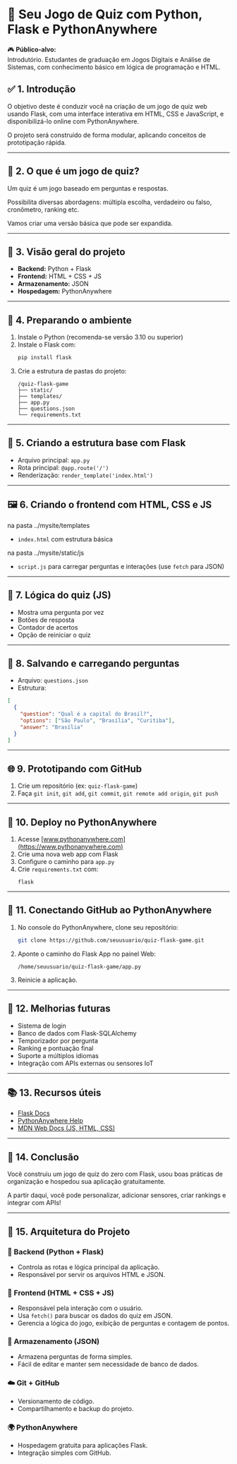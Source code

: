 # 📕 Seu Jogo de Quiz com Python, Flask e PythonAnywhere

🎮 **Público-alvo:**  
Introdutório. Estudantes de graduação em Jogos Digitais e Análise de Sistemas, com conhecimento básico em lógica de programação e HTML.

## ✅ 1. Introdução

O objetivo deste é conduzir você na criação de um jogo de quiz web usando Flask, com uma interface interativa em HTML, CSS e JavaScript, e disponibilizá-lo online com PythonAnywhere.

O projeto será construído de forma modular, aplicando conceitos de prototipação rápida.

---

## 🧠 2. O que é um jogo de quiz?

Um quiz é um jogo baseado em perguntas e respostas.

Possibilita diversas abordagens: múltipla escolha, verdadeiro ou falso, cronômetro, ranking etc.

Vamos criar uma versão básica que pode ser expandida.

---

## 🧱 3. Visão geral do projeto

- **Backend:** Python + Flask  
- **Frontend:** HTML + CSS + JS  
- **Armazenamento:** JSON  
- **Hospedagem:** PythonAnywhere  

---

## 🧰 4. Preparando o ambiente

1. Instale o Python (recomenda-se versão 3.10 ou superior)  
2. Instale o Flask com:  
   ```bash
   pip install flask
   ```
3. Crie a estrutura de pastas do projeto:
   ```
   /quiz-flask-game
   ├── static/
   ├── templates/
   ├── app.py
   ├── questions.json
   └── requirements.txt
   ```

---

## 🧪 5. Criando a estrutura base com Flask

- Arquivo principal: `app.py`
- Rota principal: `@app.route('/')`
- Renderização: `render_template('index.html')`

---

## 🖼️ 6. Criando o frontend com HTML, CSS e JS

na pasta ../mysite/templates

- `index.html` com estrutura básica

na pasta ../mysite/static/js

- `script.js` para carregar perguntas e interações (use `fetch` para JSON)

---

## 📂 7. Lógica do quiz (JS)

- Mostra uma pergunta por vez  
- Botões de resposta  
- Contador de acertos  
- Opção de reiniciar o quiz  

---

## 🧾 8. Salvando e carregando perguntas

- Arquivo: `questions.json`  
- Estrutura:
```json
[
  {
    "question": "Qual é a capital do Brasil?",
    "options": ["São Paulo", "Brasília", "Curitiba"],
    "answer": "Brasília"
  }
]
```

---

## 🌐 9. Prototipando com GitHub

1. Crie um repositório (ex: `quiz-flask-game`)  
2. Faça `git init`, `git add`, `git commit`, `git remote add origin`, `git push`

---

## 🚀 10. Deploy no PythonAnywhere

1. Acesse [www.pythonanywhere.com](https://www.pythonanywhere.com)
2. Crie uma nova web app com Flask
3. Configure o caminho para `app.py`
4. Crie `requirements.txt` com:
   ```
   flask
   ```

---

## 🔗 11. Conectando GitHub ao PythonAnywhere

1. No console do PythonAnywhere, clone seu repositório:
   ```bash
   git clone https://github.com/seuusuario/quiz-flask-game.git
   ```
2. Aponte o caminho do Flask App no painel Web:
   ```
   /home/seuusuario/quiz-flask-game/app.py
   ```
3. Reinicie a aplicação.

---

## 🔄 12. Melhorias futuras

- Sistema de login  
- Banco de dados com Flask-SQLAlchemy  
- Temporizador por pergunta  
- Ranking e pontuação final  
- Suporte a múltiplos idiomas  
- Integração com APIs externas ou sensores IoT  

---

## 📚 13. Recursos úteis

- [Flask Docs](https://flask.palletsprojects.com/)  
- [PythonAnywhere Help](https://help.pythonanywhere.com/)  
- [MDN Web Docs (JS, HTML, CSS)](https://developer.mozilla.org/)  

---

## 🏁 14. Conclusão

Você construiu um jogo de quiz do zero com Flask, usou boas práticas de organização e hospedou sua aplicação gratuitamente.

A partir daqui, você pode personalizar, adicionar sensores, criar rankings e integrar com APIs!

---

## 🧩 15. Arquitetura do Projeto

### 🔧 Backend (Python + Flask)
- Controla as rotas e lógica principal da aplicação.
- Responsável por servir os arquivos HTML e JSON.

### 🎨 Frontend (HTML + CSS + JS)
- Responsável pela interação com o usuário.
- Usa `fetch()` para buscar os dados do quiz em JSON.
- Gerencia a lógica do jogo, exibição de perguntas e contagem de pontos.

### 📁 Armazenamento (JSON)
- Armazena perguntas de forma simples.
- Fácil de editar e manter sem necessidade de banco de dados.

### ☁️ Git + GitHub
- Versionamento de código.
- Compartilhamento e backup do projeto.

### 🌍 PythonAnywhere
- Hospedagem gratuita para aplicações Flask.
- Integração simples com GitHub.
